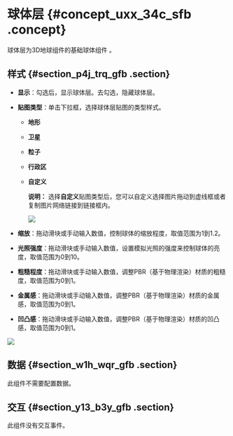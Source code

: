 # 球体层 {#concept_uxx_34c_sfb .concept}

球体层为3D地球组件的基础球体组件 。

## 样式 {#section_p4j_trq_gfb .section}

-   **显示**：勾选后，显示球体层。去勾选，隐藏球体层。
-   **贴图类型**：单击下拉框，选择球体层贴图的类型样式。
    -   **地形**
    -   **卫星**
    -   **粒子**
    -   **行政区**
    -   **自定义**

        **说明：** 选择**自定义**贴图类型后，您可以自定义选择图片拖动到虚线框或者复制图片网络链接到链接框内。

        ![](http://static-aliyun-doc.oss-cn-hangzhou.aliyuncs.com/assets/img/41751/154174441125942_zh-CN.png)

-   **缩放**：拖动滑块或手动输入数值，控制球体的缩放程度，取值范围为1到1.2。
-   **光照强度**：拖动滑块或手动输入数值，设置模拟光照的强度来控制球体的亮度，取值范围为0到10。
-   **粗糙程度**：拖动滑块或手动输入数值，调整PBR（基于物理渲染）材质的粗糙度，取值范围为0到1。
-   **金属感**：拖动滑块或手动输入数值，调整PBR（基于物理渲染）材质的金属感，取值范围为0到1。
-   **凹凸感**：拖动滑块或手动输入数值，调整PBR（基于物理渲染）材质的凹凸感，取值范围为0到1。

![](http://static-aliyun-doc.oss-cn-hangzhou.aliyuncs.com/assets/img/41751/154174441121761_zh-CN.png)

## 数据 {#section_w1h_wqr_gfb .section}

此组件不需要配置数据。

## 交互 {#section_y13_b3y_gfb .section}

此组件没有交互事件。

